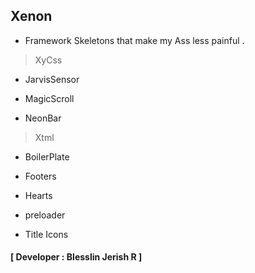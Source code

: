 ## Xenon
- Framework Skeletons that make my Ass less painful .

> XyCss
>>
- JarvisSensor
>>
- MagicScroll
>>
- NeonBar
>
> Xtml
>>
- BoilerPlate
>> 
- Footers
>> 
- Hearts
>> 
- preloader
>> 
- Title Icons
>> 
#### **[ Developer : Blesslin Jerish R ]**

